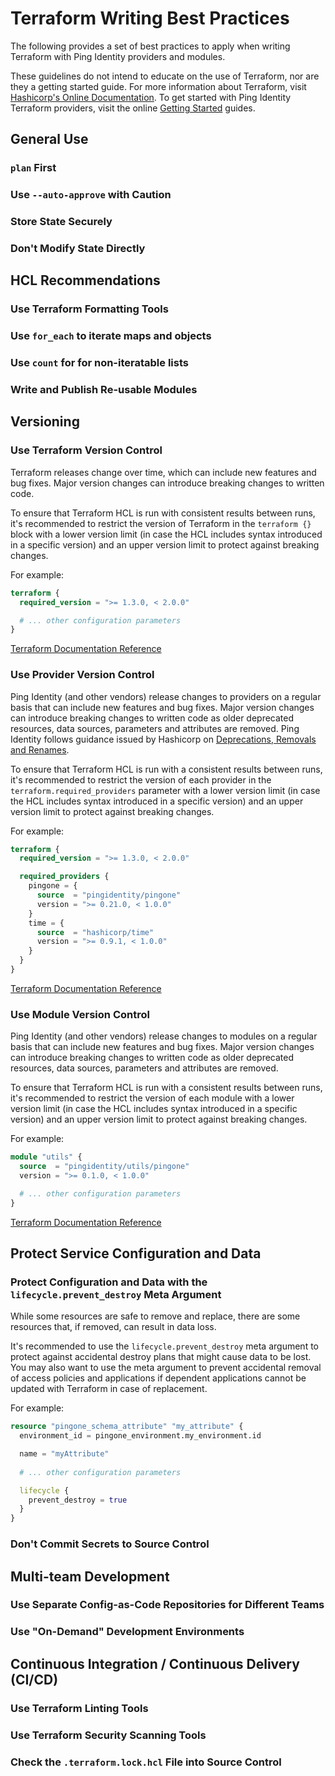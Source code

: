 # Terraform Writing Best Practices

The following provides a set of best practices to apply when writing Terraform with Ping Identity providers and modules.

These guidelines do not intend to educate on the use of Terraform, nor are they a getting started guide.  For more information about Terraform, visit [Hashicorp's Online Documentation](https://developer.hashicorp.com/terraform/docs).  To get started with Ping Identity Terraform providers, visit the online [Getting Started](./../index.md) guides.

## General Use

### `plan` First

### Use `--auto-approve` with Caution

### Store State Securely

### Don't Modify State Directly

## HCL Recommendations

### Use Terraform Formatting Tools

### Use `for_each` to iterate maps and objects

### Use `count` for for non-iteratable lists

### Write and Publish Re-usable Modules

## Versioning

### Use Terraform Version Control

Terraform releases change over time, which can include new features and bug fixes.  Major version changes can introduce breaking changes to written code.

To ensure that Terraform HCL is run with consistent results between runs, it's recommended to restrict the version of Terraform in the `terraform {}` block with a lower version limit (in case the HCL includes syntax introduced in a specific version) and an upper version limit to protect against breaking changes.

For example:
```terraform
terraform {
  required_version = ">= 1.3.0, < 2.0.0"

  # ... other configuration parameters
}
```

[Terraform Documentation Reference](https://developer.hashicorp.com/terraform/tutorials/configuration-language/versions)

### Use Provider Version Control

Ping Identity (and other vendors) release changes to providers on a regular basis that can include new features and bug fixes.  Major version changes can introduce breaking changes to written code as older deprecated resources, data sources, parameters and attributes are removed.  Ping Identity follows guidance issued by Hashicorp on [Deprecations, Removals and Renames](https://developer.hashicorp.com/terraform/plugin/framework/deprecations).

To ensure that Terraform HCL is run with a consistent results between runs, it's recommended to restrict the version of each provider in the `terraform.required_providers` parameter with a lower version limit (in case the HCL includes syntax introduced in a specific version) and an upper version limit to protect against breaking changes.

For example:
```terraform
terraform {
  required_version = ">= 1.3.0, < 2.0.0"

  required_providers {
    pingone = {
      source  = "pingidentity/pingone"
      version = ">= 0.21.0, < 1.0.0"
    }
    time = {
      source  = "hashicorp/time"
      version = ">= 0.9.1, < 1.0.0"
    }
  }
}
```

[Terraform Documentation Reference](https://developer.hashicorp.com/terraform/tutorials/configuration-language/versions)

### Use Module Version Control

Ping Identity (and other vendors) release changes to modules on a regular basis that can include new features and bug fixes.  Major version changes can introduce breaking changes to written code as older deprecated resources, data sources, parameters and attributes are removed.

To ensure that Terraform HCL is run with a consistent results between runs, it's recommended to restrict the version of each module with a lower version limit (in case the HCL includes syntax introduced in a specific version) and an upper version limit to protect against breaking changes.

For example:
```terraform
module "utils" {
  source  = "pingidentity/utils/pingone"
  version = ">= 0.1.0, < 1.0.0"

  # ... other configuration parameters
}
```

[Terraform Documentation Reference](https://developer.hashicorp.com/terraform/tutorials/configuration-language/versions)

## Protect Service Configuration and Data

### Protect Configuration and Data with the `lifecycle.prevent_destroy` Meta Argument

While some resources are safe to remove and replace, there are some resources that, if removed, can result in data loss.

It's recommended to use the `lifecycle.prevent_destroy` meta argument to protect against accidental destroy plans that might cause data to be lost.  You may also want to use the meta argument to prevent accidental removal of access policies and applications if dependent applications cannot be updated with Terraform in case of replacement.

For example:
```terraform
resource "pingone_schema_attribute" "my_attribute" {
  environment_id = pingone_environment.my_environment.id

  name = "myAttribute"
  
  # ... other configuration parameters

  lifecycle {
    prevent_destroy = true
  }
}
```

### Don't Commit Secrets to Source Control

## Multi-team Development

### Use Separate Config-as-Code Repositories for Different Teams

### Use "On-Demand" Development Environments

## Continuous Integration / Continuous Delivery (CI/CD)

### Use Terraform Linting Tools

### Use Terraform Security Scanning Tools

### Check the `.terraform.lock.hcl` File into Source Control



